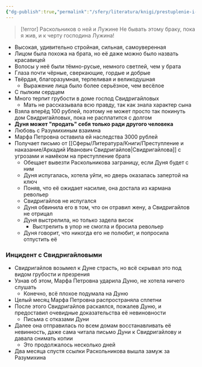 ```yaml
---
{"dg-publish":true,"permalink":"/sfery/literatura/knigi/prestuplenie-i-nakazanie/avdotya-dunya-romanovna-raskolnikova/","tags":["book"]}
---
```


> [!error] Раскольников о ней и Лужине
> Не бывать этому браку, пока я жив, и к черту господина Лужина!
- Высокая, удивительно стройная, сильная, самоуверенная 
- Лицом была похожа на брата, но её даже можно было назвать красавицей 
- Волосы у неё были тёмно-русые, немного светлей, чем у брата 
- Глаза почти чёрные, сверкающие, гордые и добрые
- Твёрдая, благоразумная, терпеливая и великодушная 
	- Выражение лица было более серьёзное, чем весёлое 
- С пылким сердцем 
- Много терпит грубости в доме господ Свидригайловых 
	- Мать не рассказывала всю правду, так как знала характер сына 
- Взяла вперёд 100 рублей, поэтому не может просто так покинуть дом Свидригайловых, пока не расплатится с долгом
- **Дуня может "продать" себя только ради другого человека**
- Любовь с Разумихиным взаимна 
- Марфа Петровна оставила ей наследства 3000 рублей 
- Получает письмо от [[Сферы/Литература/Книги/Преступление и наказание/Аркадий Иванович Свидригайлов\|Свидригайлова]] с угрозами и намёком на преступление брата 
	- Обещает вывезти Раскольникова заграницу, если Дуня будет с ним 
	- Дуня испугалась, хотела уйти, но дверь оказалась запертой на ключ 
	- Поняв, что её ожидает насилие, она достала из кармана револьер
	- Свидригайлов не испугался
	- Дуня обвинила его в том, что он отравил жену, а Свидригайлов не отрицал 
	- Дуня выстрелила, но только задела висок 
		- Выстрелить в упор не смогла и бросила револьер 
	- Дуня говорит, что никогда его не полюбит, и попросила отпустить её 
### Инцидент с Свидригайловыми 
- Свидригайлов возымел к Дуне страсть, но всё скрывал это под видом грубости и презрения 
- Узнав об этом, Марфа Петровна ударила Дуню, не хотела ничего слушать
	- Конечно, всё плохое подумала на Дуню
- Целый месяц Марфа Петровна распространяла сплетни 
- После этого Свидригайлов раскаялся, пожалев Дуню, и предоставил очевидные доказательства её невиновности 
	- Письма с отказами Дуни 
- Далее она отправилась по всем домам восстанавливать её невинность, даже сама читала письмо Дуни к Свидригайлову и давала снимать копии 
	- Это продолжалось несколько дней
- Два месяца спустя ссылки Раскольникова вышла замуж за Разумихина